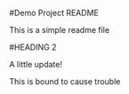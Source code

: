 #Demo Project README

This is a simple readme file

#HEADING 2

A little update!

This is bound to cause trouble

